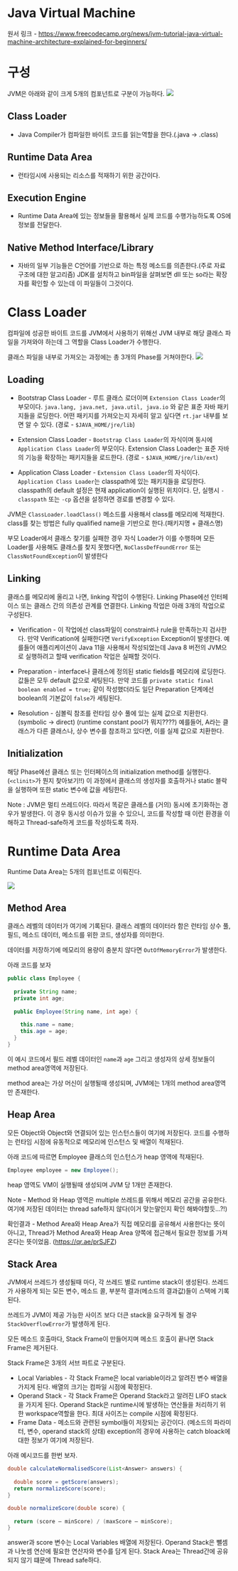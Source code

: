 # Java Virtual Machine
원서 링크 - https://www.freecodecamp.org/news/jvm-tutorial-java-virtual-machine-architecture-explained-for-beginners/
# 구성
JVM은 아래와 같이 크게 5개의 컴포넌트로 구분이 가능하다. 
![](./images/2023-03-05-18-53-26.png)

## Class Loader
- Java Compiler가 컴파일한 바이트 코드를 읽는역할을 한다.(.java -> .class)

## Runtime Data Area
- 런타임시에 사용되는 리소스를 적재하기 위한 공간이다.

## Execution Engine
- Runtime Data Area에 있는 정보들을 활용해서 실제 코드를 수행가능하도록 OS에 정보를 전달한다. 

## Native Method Interface/Library
- 자바의 일부 기능들은 C언어를 기반으로 하는 특정 메소드를 의존한다.(주로 자료 구조에 대한 알고리즘) JDK를 설치하고 bin파일을 살펴보면 dll 또는 so라는 확장자를 확인할 수 있는데 이 파일들이 그것이다.

# Class Loader
컴파일에 성공한 바이트 코드를 JVM에서 사용하기 위해선 JVM 내부로 해당 클래스 파일을 가져와야 하는데 그 역할을 Class Loader가 수행한다.

클래스 파일을 내부로 가져오는 과정에는 총 3개의 Phase를 거쳐야한다.
![](./images/2023-03-05-19-01-25.png)
## Loading
- Bootstrap Class Loader - 루트 클래스 로더이며 `Extension Class Loader`의  부모이다. `java.lang, java.net, java.util, java.io` 와 같은 표준 자바 패키지들을 로딩한다. 어떤 패키지를 가져오는지 자세히 알고 싶다면 `rt.jar` 내부를 보면 알 수 있다. (경로 - `$JAVA_HOME/jre/lib`)

- Extension Class Loader - `Bootstrap Class Loader`의 자식이며 동시에 `Application Class Loader`의 부모이다. Extension Class Loader는 표준 자바의 기능을 확장하는 패키지들을 로드한다. (경로 - `$JAVA_HOME/jre/lib/ext`)

- Application Class Loader - `Extension Class Loader`의 자식이다. `Application Class Loader`는 classpath에 있는 패키지들을 로딩한다. classpath의 default 설정은 현재 application이 실행된 위치이다. 단, 실행시 `-classpath` 또는 `-cp` 옵션을 설정하면 경로를 변경할 수 있다. 

JVM은 `ClassLoader.loadClass()` 메소드를 사용해서 class를 메모리에 적재한다. class를 찾는 방법은 fully qualified name을 기반으로 한다.(패키지명 + 클래스명)

부모 Loader에서 클래스 찾기를 실패한 경우 자식 Loader가 이를 수행하며 모든 Loader를 사용해도 클래스를 찾지 못했다면, `NoClassDefFoundError` 또는 `ClassNotFoundException`이 발생한다

## Linking
클래스를 메모리에 올리고 나면, linking 작업이 수행된다. Linking Phase에선 인터페이스 또는 클래스 간의 의존성 관계를 연결한다. Linking 작업은 아래 3개의 작업으로 구성된다. 

- Verification - 이 작업에선 class파일이 constraint나 rule을 만족하는지 검사한다. 만약 Verification에 실패한다면 `VerifyException` Exception이 발생한다. 예를들어 애플리케이션이 Java 11을 사용해서 작성되었는데 Java 8 버전의 JVM으로 실행하려고 할때 verification 작업은 실패할 것이다.
  
- Preparation - interface나 클래스에 정의된 static fields를 메모리에 로딩한다. 값들은 모두 default 값으로 세팅된다. 만약 코드를 `private static final boolean enabled = true;` 같이 작성했더라도 일단 Preparation 단계에선 boolean의 기본값이 `false`가 세팅된다.

- Resolution - 심볼릭 참조를 런타임 상수 풀에 있는 실제 값으로 치환한다. (symbolic -> direct) (runtime constant pool가 뭐지????) 예를들어, A라는 클래스가 다른 클래스나, 상수 변수를 참조하고 있다면, 이를 실제 값으로 치환한다.

## Initialization
해당 Phase에선 클래스 또는 인터페이스의 initialization method를 실행한다. (`<clinit>`가 뭔지 찾아보기!!) 이 과정에서 클래스의 생성자를 호출하거나 static 블락을 실행하며 또한 static 변수에 값을 세팅한다.

Note : JVM은 멀티 쓰레드이다. 따라서 똑같은 클래스를 (거의) 동시에 초기화하는 경우가 발생한다. 이 경우 동시성 이슈가 있을 수 있으니, 코드를 작성할 때 이런 환경을 이해하고 Thread-safe하게 코드를 작성하도록 하자.

# Runtime Data Area
Runtime Data Area는 5개의 컴포넌트로 이뤄진다.

![](./images/2023-03-06-23-31-58.png)

## Method Area
클래스 레벨의 데이터가 여기에 기록된다. 클래스 레벨의 데이터라 함은 런타임 상수 풀, 필드, 메소드 데이터, 메소드를 위한 코드, 생성자를 의미한다.

데이터를 저장하기에 메모리의 용량이 충분치 않다면 `OutOfMemoryError`가 발생한다.

아래 코드를 보자
```java
public class Employee {
  
  private String name;
  private int age;
  
  public Employee(String name, int age) {
  
    this.name = name;
    this.age = age;
  }
}
```

이 예시 코드에서 필드 레벨 데이터인 `name`과 `age` 그리고 생성자의 상세 정보들이 method area영역에 저장된다.

method area는 가상 머신이 실행될때 생성되며, JVM에는 1개의 method area영역만 존재한다.

## Heap Area
모든 Object와 Object와 연결되어 있는 인스턴스들이 여기에 저장된다. 코드를 수행하는 런타임 시점에 유동적으로 메모리에 인스턴스 및 배열이 적재된다. 

아래 코드에 따르면 Employee 클래스의 인스턴스가 heap 영역에 적재된다.
```java
Employee employee = new Employee();
```

heap 영역도 VM이 실행될때 생성되며 JVM 당 1개만 존재한다.

Note - Method 와 Heap 영역은 multiple 쓰레드를 위해서 메모리 공간을 공유한다. 여기에 저장된 데이터는 thread safe하지 않다(이거 맞는말인지 확인 해봐야할듯...?!)

확인결과 - Method Area와 Heap Area가 직접 메모리를 공유해서 사용한다는 뜻이 아니고, Thread가 Method Area와 Heap Area 양쪽에 접근해서 필요한 정보를 가져온다는 뜻이었음. (https://qr.ae/prSJFZ)

## Stack Area
JVM에서 쓰레드가 생성될때 마다, 각 쓰레드 별로 runtime stack이 생성된다. 쓰레드가 사용하게 되는 모든 변수, 메소드 콜, 부분적 결과(메소드의 결과값)들이 스택에 기록된다.

쓰레드가 JVM이 제공 가능한 사이즈 보다 더큰 stack을 요구하게 될 경우 `StackOverflowError`가 발생하게 된다.

모든 메소드 호출마다, Stack Frame이 만들어지며 메소드 호출이 끝나면 Stack Frame은 제거된다.

Stack Frame은 3개의 서브 파트로 구분된다.
- Local Variables - 각 Stack Frame은 local variable이라고 알려진 변수 배열을 가지게 된다. 배열의 크기는 컴파일 시점에 확정된다.
- Operand Stack - 각 Stack Frame은 Operand Stack라고 알려진 LIFO stack을 가지게 된다. Operand Stack은 runtime시에 발생하는 연산들을 처리하기 위한 workspace역할을 한다. 최대 사이즈는 compile 시점에 확정된다.
- Frame Data - 메소드와 관련된 symbol들이 저장되는 공간이다. (메소드의 파라미터, 변수, operand stack의 상태) exception의 경우에 사용하는 catch bloack에 대한 정보가 여기에 저장된다.

아래 예시코드를 한번 보자.

```java
double calculateNormalisedScore(List<Answer> answers) {
  
  double score = getScore(answers);
  return normalizeScore(score);
}

double normalizeScore(double score) {
  
  return (score – minScore) / (maxScore – minScore);
}
```

answer과 score 변수는 Local Variables 배열에 저장된다. Operand Stack은 뺄셈과 나눗셈 연산에 필요한 연산자와 변수를 담게 된다. Stack Area는 Thread간에 공유되지 않기 떄문에 Thread safe하다.

